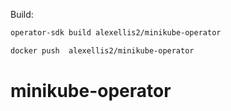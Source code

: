 Build:

```bash
operator-sdk build alexellis2/minikube-operator

docker push  alexellis2/minikube-operator
```
# minikube-operator
